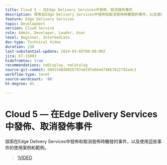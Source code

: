 ```yaml
---
title: Cloud 5 — 在Edge Delivery Services中發佈、取消發佈事件
description: 探索在Edge Delivery Services中發佈和取消發佈時觸發的事件，以及使用這些事件的使用案例和範例。
feature: Edge Delivery Services
topic: Development
version: Cloud Service
role: Admin, Developer, Leader, User
level: Beginner, Intermediate
doc-type: Technical Video
duration: 230
last-substantial-update: 2024-03-05T00:00:00Z
jira: KT-15083
hidefromtoc: true
recommendations: noDisplay, noCatalog
source-git-commit: d8d15d8dd820797e829fe664d74867822782a4c1
workflow-type: tm+mt
source-wordcount: '66'
ht-degree: 0%

---
```



# Cloud 5 — 在Edge Delivery Services中發佈、取消發佈事件

探索在Edge Delivery Services中發佈和取消發佈時觸發的事件，以及使用這些事件的使用案例和範例。

>[!VIDEO](https://video.tv.adobe.com/v/3427681?learn=on)
